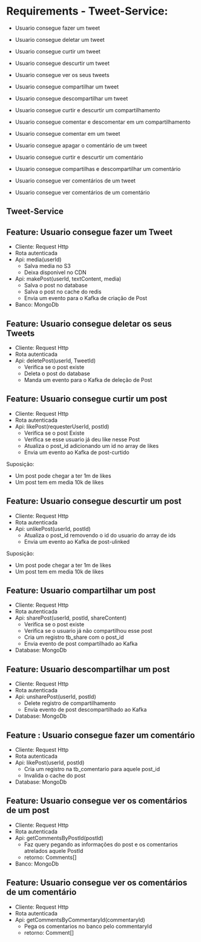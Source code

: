 # Requirements - Tweet-Service:

- Usuario consegue fazer um tweet
- Usuario consegue deletar um tweet
- Usuario consegue curtir um tweet
- Usuario consegue descurtir um tweet
- Usuario consegue ver os seus tweets

- Usuario consegue compartilhar um tweet
- Usuario consegue descompartilhar um tweet
- Usuario consegue curtir e descurtir um compartilhamento
- Usuario consegue comentar e descomentar em um compartilhamento

- Usuario consegue comentar em um tweet
- Usuario consegue apagar o comentário de um tweet
- Usuario consegue curtir e descurtir um comentário
- Usuario consegue compartilhas e descompartilhar um comentário
- Usuario consegue ver comentários de um tweet
- Usuario consegue ver comentários de um comentário

## Tweet-Service

## Feature: Usuario consegue fazer um Tweet

- Cliente: Request Http
- Rota autenticada
- Api: media(userId)
  - Salva media no S3
  - Deixa disponivel no CDN
- Api: makePost(userId, textContent, media)
  - Salva o post no database
  - Salva o post no cache do redis
  - Envia um evento para o Kafka de criação de Post
- Banco: MongoDb

## Feature: Usuario consegue deletar os seus Tweets

- Cliente: Request Http
- Rota autenticada
- Api: deletePost(userId, TweetId)
  - Verifica se o post existe
  - Deleta o post do database
  - Manda um evento para o Kafka de deleção de Post

## Feature: Usuario consegue curtir um post

- Cliente: Request Http
- Rota autenticada
- Api: likePost(requesterUserId, postId)
  - Verifica se o post Existe
  - Verifica se esse usuario já deu like nesse Post
  - Atualiza o post_id adicionando um id no array de likes
  - Envia um evento ao Kafka de post-curtido

Suposição:

- Um post pode chegar a ter 1m de likes
- Um post tem em media 10k de likes

## Feature: Usuario consegue descurtir um post

- Cliente: Request Http
- Rota autenticada
- Api: unlikePost(userId, postId)
  - Atualiza o post_id removendo o id do usuario do array de ids
  - Envia um evento ao Kafka de post-ulinked

Suposição:

- Um post pode chegar a ter 1m de likes
- Um post tem em media 10k de likes

## Feature: Usuario compartilhar um post

- Cliente: Request Http
- Rota autenticada
- Api: sharePost(userId, postId, shareContent)
  - Verifica se o post existe
  - Verifica se o usuario já não compartilhou esse post
  - Cria um registro tb_share com o post_id
  - Envia evento de post compartilhado ao Kafka
- Database: MongoDb

## Feature: Usuario descompartilhar um post

- Cliente: Request Http
- Rota autenticada
- Api: unsharePost(userId, postId)
  - Delete registro de compartilhamento
  - Envia evento de post descompartilhado ao Kafka
- Database: MongoDb

## Feature : Usuario consegue fazer um comentário

- Cliente: Request Http
- Rota autenticada
- Api: likePost(userId, postId)
  - Cria um registro na tb_comentario para aquele post_id
  - Invalida o cache do post
- Database: MongoDb

## Feature: Usuario consegue ver os comentários de um post

- Cliente: Request Http
- Rota autenticada
- Api: getCommentsByPostId(postId)
  - Faz query pegando as informações do post e os comentarios atrelados aquele PostId
  - retorno: Comments[]
- Banco: MongoDb

## Feature: Usuario consegue ver os comentários de um comentário

- Cliente: Request Http
- Rota autenticada
- Api: getCommentsByCommentaryId(commentaryId)
  - Pega os comentarios no banco pelo commentaryId
  - retorno: Comment[]
